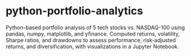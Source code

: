 # python-portfolio-analytics
Python-based portfolio analysis of 5 tech stocks vs. NASDAQ-100 using pandas, numpy, matplotlib, and yfinance. Computed returns, volatility, Sharpe ratios, and drawdowns to assess performance, risk-adjusted returns, and diversification, with visualizations in a Jupyter Notebook.
